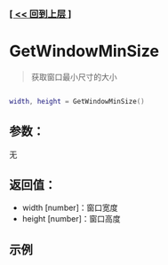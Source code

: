 ### [[ << 回到上层 ]](index.md)

# GetWindowMinSize

> 获取窗口最小尺寸的大小

```lua

width, height = GetWindowMinSize()

```

## 参数：

无

## 返回值：

+ width [number]：窗口宽度
+ height [number]：窗口高度

## 示例

```lua

```